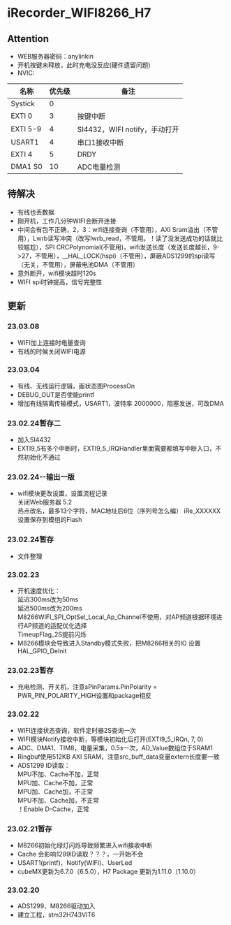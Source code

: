# iRecorder_WIFI8266_H7

## Attention
- WEB服务器密码：anylinkin
- 开机按键未释放，此时充电没反应(硬件遗留问题)
- NVIC:  

| 名称 | 优先级 | 备注|
| -------- | --- | ----------------------- |
| Systick  | 0   |           |
| EXTI 0   | 3   | 按键中断                    |
| EXTI 5-9 | 4   | SI4432，WIFI notify，手动打开 |
| USART1   | 4   | 串口1接收中断          |
| EXTI 4   | 5   | DRDY          |
| DMA1 S0  | 10  | ADC电量检测          |


## 待解决
- 有线也丢数据
- 刚开机，工作几分钟WIFI会断开连接
- 中间会有包不正确，2，3：wifi连接查询（不管用），AXI Sram溢出（不管用），Lwrb读写冲突（改写lwrb_read，不管用。！读了没发送成功的话就比较尴尬），SPI CRCPolynomial(不管用)，wifi发送长度（发送长度越长，9->27，不管用），__HAL_LOCK(hspi)（不管用），屏蔽ADS1299的spi读写（无关，不管用），屏蔽电池DMA（不管用）
- 意外断开，wifi模块超时120s
- WIFI spi时钟提高，信号完整性


## 更新
### 23.03.08
- WIFI加上连接时电量查询
- 有线的时候关闭WIFI电源

### 23.03.04
- 有线、无线运行逻辑，画状态图ProcessOn
- DEBUG_OUT是否使能printf
- 增加有线隔离传输模式，USART1，波特率 2000000，阻塞发送，可改DMA

### 23.02.24暂存二
- 加入SI4432
- EXTI9_5有多个中断时，EXTI9_5_IRQHandler里面需要都填写中断入口，不然初始化不通过

### 23.02.24--输出一版
- wifi模块更改设置，设置流程记录  
关闭Web服务器 5.2   
热点改名，最多13个字符，MAC地址后6位（序列号怎么编）  iRe_XXXXXX  
设置保存到模组的Flash  

### 23.02.24暂存
- 文件整理

### 23.02.23
- 开机速度优化：  
  延迟300ms改为50ms  
  延迟500ms改为200ms  
  M8266WIFI_SPI_OptSel_Local_Ap_Channel不使用，对AP频道根据环境进行AP频道的适配优化选择  
  TimeupFlag_2S提前闪烁  
- M8266模块会导致进入Standby模式失败，把M8266相关的IO 设置HAL_GPIO_DeInit

### 23.02.23暂存
- 充电检测、开关机，注意sPinParams.PinPolarity  = PWR_PIN_POLARITY_HIGH设置和package相反

### 23.02.22
- WIFI连接状态查询，软件定时器2S查询一次
- WIFI模块Notify接收中断，等模块初始化后打开(EXTI9_5_IRQn, 7, 0)
- ADC、DMA1、TIM8，电量采集，0.5s一次，AD_Value数组位于SRAM1
- Ringbuf使用512KB AXI SRAM，注意src_buff_data变量extern长度要一致
- ADS1299 ID读取：  
  MPU不加、Cache不加，正常  
  MPU加、Cache不加，正常  
  MPU加、Cache加，不正常  
  MPU不加、Cache加，不正常  
  ！Enable D-Cache，正常


### 23.02.21暂存
- M8266初始化绿灯闪烁导致频繁进入wifi接收中断
- Cache 会影响1299ID读取？？？，一开始不会
- USART1(printf)、Notify(WIFI)、UserLed
- cubeMX更新为6.7.0（6.5.0），H7 Package 更新为1.11.0（1.10.0）

### 23.02.20
- ADS1299、M8266驱动加入
- 建立工程，stm32H743VIT6




